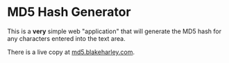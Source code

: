 # MD5 Hash Generator

This is a **very** simple web "application" that will generate the MD5 hash for
any characters entered into the text area.

There is a live copy at [md5.blakeharley.com](http://md5.blakeharley.com/).
